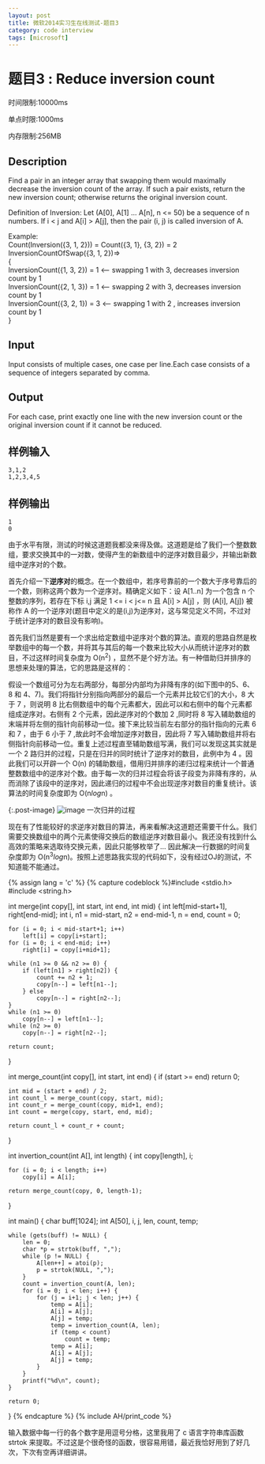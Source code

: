 ```yaml
---
layout: post
title: 微软2014实习生在线测试-题目3
category: code interview
tags: [microsoft]
---
```


# 题目3 : Reduce inversion count

时间限制:10000ms

单点时限:1000ms

内存限制:256MB

## Description

Find a pair in an integer array that swapping them would maximally decrease the inversion count of the array. If such a pair exists, return the new inversion count; otherwise returns the original inversion count.

Definition of Inversion: Let (A[0], A[1] ... A[n], n <= 50) be a sequence of n numbers. If i < j and A[i] > A[j], then the pair (i, j) is called inversion of A.

Example:<br/>
Count(Inversion({3, 1, 2})) = Count({3, 1}, {3, 2}) = 2<br/>
InversionCountOfSwap({3, 1, 2})=><br/>
{<br/>
 InversionCount({1, 3, 2}) = 1 <-- swapping 1 with 3, decreases inversion count by 1<br/>
 InversionCount({2, 1, 3}) = 1 <-- swapping 2 with 3, decreases inversion count by 1<br/>
 InversionCount({3, 2, 1}) = 3 <-- swapping 1 with 2 , increases inversion count by 1<br/>
}

<!-- excerpt -->

## Input

Input consists of multiple cases, one case per line.Each case consists of a sequence of integers separated by comma. 

## Output

For each case, print exactly one line with the new inversion count or the original inversion count if it cannot be reduced.


## 样例输入

    3,1,2
    1,2,3,4,5

## 样例输出

    1
    0

由于水平有限，测试的时候这道题我都没来得及做。这道题是给了我们一个整数数组，要求交换其中的一对数，使得产生的新数组中的逆序对数目最少，并输出新数组中逆序对的个数。

首先介绍一下**逆序对**的概念。在一个数组中，若序号靠前的一个数大于序号靠后的一个数，则称这两个数为一个逆序对。精确定义如下：设 A[1..n] 为一个包含 n 个整数的序列，若存在下标 i,j 满足 1 <= i < j<= n 且 A[i] > A[j] ，则 (A[i], A[j]) 被称作 A 的一个逆序对(题目中定义的是(i,j)为逆序对，这与常见定义不同，不过对于统计逆序对的数目没有影响)。

首先我们当然是要有一个求出给定数组中逆序对个数的算法。直观的思路自然是枚举数组中的每一个数，并将其与其后的每一个数来比较大小从而统计逆序对的数目，不过这样时间复杂度为 O(n<sup>2</sup>) ，显然不是个好方法。有一种借助归并排序的思想来处理的算法，它的思路是这样的：

假设一个数组可分为左右两部分，每部分内部均为非降有序的(如下图中的5、6、8 和 4、7)。我们将指针分别指向两部分的最后一个元素并比较它们的大小，8 大于 7 ，则说明 8 比右侧数组中的每个元素都大，因此可以和右侧中的每个元素都组成逆序对。右侧有 2 个元素，因此逆序对的个数加 2 ,同时将 8 写入辅助数组的末端并将左侧的指针向前移动一位。接下来比较当前左右部分的指针指向的元素 6 和 7 ，由于 6 小于 7 ,故此时不会增加逆序对数目，因此将 7 写入辅助数组并将右侧指针向前移动一位。重复上述过程直至辅助数组写满，我们可以发现这其实就是一个 2 路归并的过程，只是在归并的同时统计了逆序对的数目，此例中为 4 。因此我们可以开辟一个 O(n) 的辅助数组，借用归并排序的递归过程来统计一个普通整数数组中的逆序对个数。由于每一次的归并过程会将该子段变为非降有序的，从而消除了该段中的逆序对，因此递归的过程中不会出现逆序对数目的重复统计。该算法的时间复杂度即为 O(n*log*n) 。

{:.post-image}
![image]({{BASE_PATH}}/assets/posts/images/2014-04-13-merge.png)
一次归并的过程

现在有了性能较好的求逆序对数目的算法，再来看解决这道题还需要干什么。我们需要交换数组中的两个元素使得交换后的数组逆序对数目最小。我还没有找到什么高效的策略来选取待交换元素，因此只能够枚举了... 因此解决一行数据的时间复杂度即为 O(n<sup>3</sup>*log*n)。按照上述思路我实现的代码如下，没有经过OJ的测试，不知道能不能通过。

{% assign lang = 'c' %}
{% capture codeblock %}#include <stdio.h>
#include <string.h>

int merge(int copy[], int start, int end, int mid)
{
	int left[mid-start+1], right[end-mid];
	int i, n1 = mid-start, n2 = end-mid-1, n = end, count = 0;

	for (i = 0; i < mid-start+1; i++)
		left[i] = copy[i+start];
	for (i = 0; i < end-mid; i++)
		right[i] = copy[i+mid+1];

	while (n1 >= 0 && n2 >= 0) {
		if (left[n1] > right[n2]) {
			count += n2 + 1;
			copy[n--] = left[n1--];
		} else
			copy[n--] = right[n2--];
	}
	while (n1 >= 0)
		copy[n--] = left[n1--];
	while (n2 >= 0)
		copy[n--] = right[n2--];

	return count;
}

int merge_count(int copy[], int start, int end)
{
	if (start >= end)
		return 0;

	int mid = (start + end) / 2;
	int count_l = merge_count(copy, start, mid);
	int count_r = merge_count(copy, mid+1, end);
	int count = merge(copy, start, end, mid);

	return count_l + count_r + count;
}

int invertion_count(int A[], int length)
{
	int copy[length], i;

	for (i = 0; i < length; i++)
		copy[i] = A[i];

	return merge_count(copy, 0, length-1);
}

int main()
{
	char buff[1024];
	int A[50], i, j, len, count, temp;

	while (gets(buff) != NULL) {
		len = 0;
		char *p = strtok(buff, ",");
		while (p != NULL) {
			A[len++] = atoi(p);
			p = strtok(NULL, ",");
		}
		count = invertion_count(A, len);
		for (i = 0; i < len; i++) {
			for (j = i+1; j < len; j++) {
				temp = A[i];
				A[i] = A[j];
				A[j] = temp;
				temp = invertion_count(A, len);
				if (temp < count)
					count = temp;
				temp = A[i];
				A[i] = A[j];
				A[j] = temp;
			}
		}
		printf("%d\n", count);
	}

	return 0;
}
{% endcapture %}
{% include AH/print_code %}

输入数据中每一行的各个数字是用逗号分格，这里我用了 c 语言字符串库函数 strtok 来提取。不过这是个很奇怪的函数，很容易用错，最近我恰好用到了好几次，下次有空再详细讲讲。

